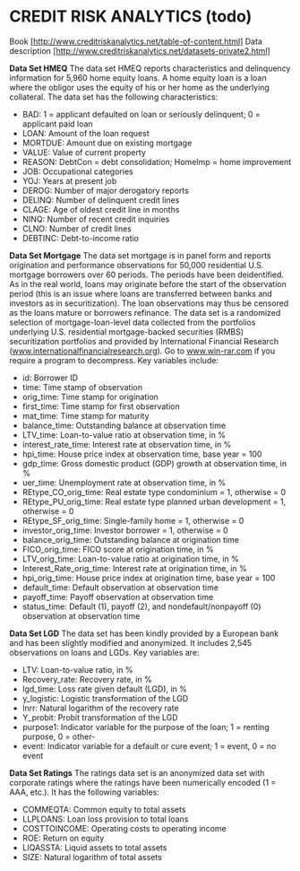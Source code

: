 # CREDIT RISK ANALYTICS (todo)

Book [http://www.creditriskanalytics.net/table-of-content.html]
Data description [http://www.creditriskanalytics.net/datasets-private2.html]

**Data Set HMEQ**
The data set HMEQ reports characteristics and delinquency information for 5,960 home equity loans. A home equity loan is a loan where the obligor uses the equity of his or her home as the underlying collateral. The data set has the following characteristics:
- BAD: 1 = applicant defaulted on loan or seriously delinquent; 0 = applicant paid loan
- LOAN: Amount of the loan request
- MORTDUE: Amount due on existing mortgage
- VALUE: Value of current property
- REASON: DebtCon = debt consolidation; HomeImp = home improvement
- JOB: Occupational categories
- YOJ: Years at present job
- DEROG: Number of major derogatory reports
- DELINQ: Number of delinquent credit lines
- CLAGE: Age of oldest credit line in months
- NINQ: Number of recent credit inquiries
- CLNO: Number of credit lines
- DEBTINC: Debt-to-income ratio

**Data Set Mortgage** 
The data set mortgage is in panel form and reports origination and performance observations for 50,000 residential U.S. mortgage borrowers over 60 periods. The periods have been deidentified. As in the real world, loans may originate before the start of the observation period (this is an issue where loans are transferred between banks and investors as in securitization). The loan observations may thus be censored as the loans mature or borrowers refinance. The data set is a randomized selection of mortgage-loan-level data collected from the portfolios underlying U.S. residential mortgage-backed securities (RMBS) securitization portfolios and provided by International Financial Research (www.internationalfinancialresearch.org). Go to www.win-rar.com if ﻿you require a program to decompress. Key variables include:

- id: Borrower ID
- time: Time stamp of observation
- orig_time: Time stamp for origination
- first_time: Time stamp for first observation
- mat_time: Time stamp for maturity
- balance_time: Outstanding balance at observation time
- LTV_time: Loan-to-value ratio at observation time, in %
- interest_rate_time: Interest rate at observation time, in %
- hpi_time: House price index at observation time, base year = 100
- gdp_time: Gross domestic product (GDP) growth at observation time, in %
- uer_time: Unemployment rate at observation time, in %
- REtype_CO_orig_time: Real estate type condominium = 1, otherwise = 0
- REtype_PU_orig_time: Real estate type planned urban development = 1, otherwise = 0
- REtype_SF_orig_time: Single-family home = 1, otherwise = 0
- investor_orig_time: Investor borrower = 1, otherwise = 0
- balance_orig_time: Outstanding balance at origination time
- FICO_orig_time: FICO score at origination time, in %
- LTV_orig_time: Loan-to-value ratio at origination time, in %
- Interest_Rate_orig_time: Interest rate at origination time, in %
- hpi_orig_time: House price index at origination time, base year = 100
- default_time: Default observation at observation time
- payoff_time: Payoff observation at observation time
- status_time: Default (1), payoff (2), and nondefault/nonpayoff (0) observation at observation time

**Data Set LGD**
The data set has been kindly provided by a European bank and has been slightly modified and anonymized. It includes 2,545 observations on loans and LGDs. Key variables are:

- LTV: Loan-to-value ratio, in %
- Recovery_rate: Recovery rate, in %
- lgd_time: Loss rate given default (LGD), in %
- y_logistic: Logistic transformation of the LGD
- lnrr: Natural logarithm of the recovery rate
- Y_probit: Probit transformation of the LGD
- purpose1: Indicator variable for the purpose of the loan; 1 = renting purpose, 0 = other- 
- event: Indicator variable for a default or cure event; 1 = event, 0 = no event
 
**Data Set Ratings**
The ratings data set is an anonymized data set with corporate ratings where the ratings have been numerically encoded (1 = AAA, etc.). It has the following variables:

- COMMEQTA: Common equity to total assets
- LLPLOANS: Loan loss provision to total loans
- COSTTOINCOME: Operating costs to operating income
- ROE: Return on equity
- LIQASSTA: Liquid assets to total assets
- SIZE: Natural logarithm of total assets